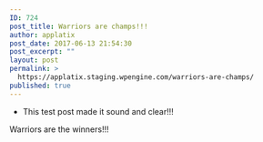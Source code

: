 ```yaml
---
ID: 724
post_title: Warriors are champs!!!
author: applatix
post_date: 2017-06-13 21:54:30
post_excerpt: ""
layout: post
permalink: >
  https://applatix.staging.wpengine.com/warriors-are-champs/
published: true
---
```

* This test post made it sound and clear!!!

Warriors are the winners!!!